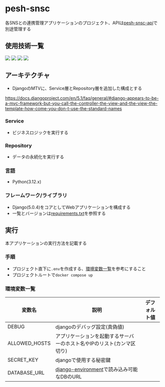 # pesh-snsc

各SNSとの連携管理アプリケーションのプロジェクト、APIは[pesh-snsc-api](https://github.com/penysho/pesh-snsc-api)で別途管理する

## 使用技術一覧

<p style="display: inline">
 <img src="https://img.shields.io/badge/-Python-F2C63C.svg?logo=python&style=for-the-badge">
 <img src="https://img.shields.io/badge/-Django-092E20.svg?logo=django&style=for-the-badge">
 <img src="https://img.shields.io/badge/-Docker-1488C6.svg?logo=docker&style=for-the-badge">
 <img src="https://img.shields.io/badge/-TailwindCSS-000000.svg?logo=tailwindcss&style=for-the-badge">
</p>

## アーキテクチャ

* DjangoのMTVに、Service層とRepository層を追加した構成とする

<https://docs.djangoproject.com/en/5.1/faq/general/#django-appears-to-be-a-mvc-framework-but-you-call-the-controller-the-view-and-the-view-the-template-how-come-you-don-t-use-the-standard-names>

### Service

* ビジネスロジックを実行する

### Repository

* データの永続化を実行する

### 言語

* Python(3.12.x)

### フレームワーク/ライブラリ

* Django(5.0.4)をコアとしてWebアプリケーションを構成する
* 一覧とバージョンは[requirements.txt](requirements.txt)を参照する

## 実行

本アプリケーションの実行方法を記載する

### 手順

* プロジェクト直下に`.env`を作成する、[環境変数一覧](#環境変数一覧)を参考にすること
* プロジェクトルートで`docker compose up`

### 環境変数一覧

| 変数名 | 説明 | デフォルト値 |
| - | - | - |
| DEBUG | djangoのデバッグ設定(真偽値) | |
| ALLOWED_HOSTS | アプリケーションを起動するサーバーのホスト名やIPのリスト(カンマ区切り) | |
| SECRET_KEY | djangoで使用する秘密鍵 | |
| DATABASE_URL | [django-environment](https://django-environ.readthedocs.io/en/latest/types.html#environ-env-db-url)で読み込み可能なDBのURL | |
